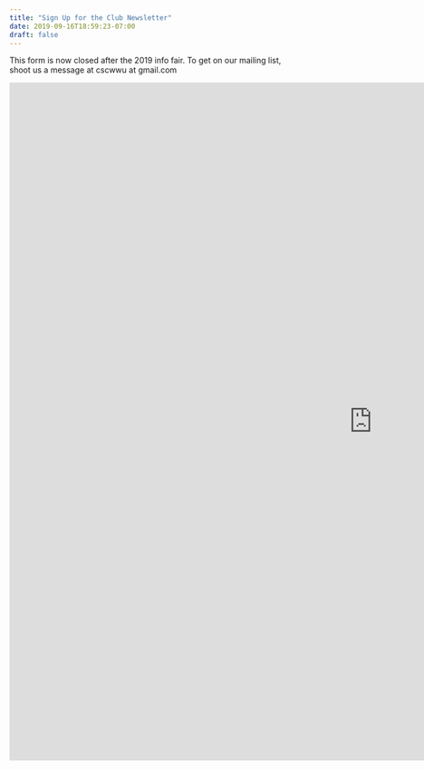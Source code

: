 ```yaml
---
title: "Sign Up for the Club Newsletter"
date: 2019-09-16T18:59:23-07:00
draft: false
---
```


This form is now closed after the 2019 info fair.  To get on our mailing list, shoot us a message at cscwwu at gmail.com  

  
<iframe src="https://docs.google.com/forms/d/e/1FAIpQLSdd3TQMTtR4oGCP6Zg8_iFDHLMxKp85Tfjad7WOvlpRYYXRxA/viewform?embedded=true" width="1280" height="1196" frameborder="0" marginheight="0" marginwidth="0">Loading…</iframe>